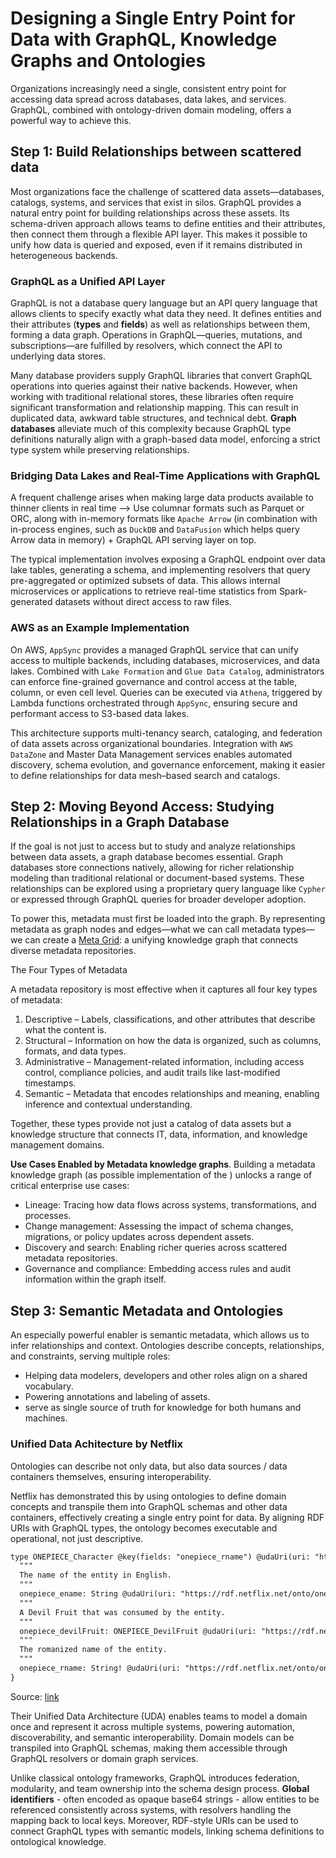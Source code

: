 
# Designing a Single Entry Point for Data with GraphQL, Knowledge Graphs and Ontologies

Organizations increasingly need a single, consistent entry point for accessing data spread across databases, data lakes, and services. GraphQL, combined with ontology-driven domain modeling, offers a powerful way to achieve this.


## Step 1: Build Relationships between scattered data

Most organizations face the challenge of scattered data assets—databases, catalogs, systems, and services that exist in silos. GraphQL provides a natural entry point for building relationships across these assets. Its schema-driven approach allows teams to define entities and their attributes, then connect them through a flexible API layer. This makes it possible to unify how data is queried and exposed, even if it remains distributed in heterogeneous backends.

### GraphQL as a Unified API Layer

GraphQL is not a database query language but an API query language that allows clients to specify exactly what data they need. It defines entities and their attributes (**types** and **fields**) as well as relationships between them, forming a data graph. Operations in GraphQL—queries, mutations, and subscriptions—are fulfilled by resolvers, which connect the API to underlying data stores.

Many database providers supply GraphQL libraries that convert GraphQL operations into queries against their native backends. However, when working with traditional relational stores, these libraries often require significant transformation and relationship mapping. This can result in duplicated data, awkward table structures, and technical debt. **Graph databases** alleviate much of this complexity because GraphQL type definitions naturally align with a graph-based data model, enforcing a strict type system while preserving relationships.

### Bridging Data Lakes and Real-Time Applications with GraphQL

A frequent challenge arises when making large data products available to thinner clients in real time --> Use columnar formats such as Parquet or ORC, along with in-memory formats like `Apache Arrow` (in combination with in-process engines, such as `DuckDB` and `DataFusion` which helps query Arrow data in memory) + GraphQL API serving layer on top.

The typical implementation involves exposing a GraphQL endpoint over data lake tables, generating a schema, and implementing resolvers that query pre-aggregated or optimized subsets of data. This allows internal microservices or applications to retrieve real-time statistics from Spark-generated datasets without direct access to raw files.

### AWS as an Example Implementation

On AWS, `AppSync` provides a managed GraphQL service that can unify access to multiple backends, including databases, microservices, and data lakes. Combined with `Lake Formation` and `Glue Data Catalog`, administrators can enforce fine-grained governance and control access at the table, column, or even cell level. Queries can be executed via `Athena`, triggered by Lambda functions orchestrated through `AppSync`, ensuring secure and performant access to S3-based data lakes.

This architecture supports multi-tenancy search, cataloging, and federation of data assets across organizational boundaries. Integration with `AWS DataZone` and Master Data Management services enables automated discovery, schema evolution, and governance enforcement, making it easier to define relationships for data mesh–based search and catalogs.


## Step 2: Moving Beyond Access: Studying Relationships in a Graph Database

If the goal is not just to access but to study and analyze relationships between data assets, a graph database becomes essential. Graph databases store connections natively, allowing for richer relationship modeling than traditional relational or document-based systems. These relationships can be explored using a proprietary query language like `Cypher` or expressed through GraphQL queries for broader developer adoption.

To power this, metadata must first be loaded into the graph. By representing metadata as graph nodes and edges—what we can call metadata types—we can create a [Meta Grid](https://olesenbagneux.medium.com/the-meta-grid-is-the-third-wave-of-data-decentralization-b18827711cec): a unifying knowledge graph that connects diverse metadata repositories.

The Four Types of Metadata

A metadata repository is most effective when it captures all four key types of metadata:
1. Descriptive – Labels, classifications, and other attributes that describe what the content is.
2. Structural – Information on how the data is organized, such as columns, formats, and data types.
3. Administrative – Management-related information, including access control, compliance policies, and audit trails like last-modified timestamps.
4. Semantic – Metadata that encodes relationships and meaning, enabling inference and contextual understanding.

Together, these types provide not just a catalog of data assets but a knowledge structure that connects IT, data, information, and knowledge management domains.

**Use Cases Enabled by Metadata knowledge graphs**. Building a metadata knowledge graph (as possible implementation of the ) unlocks a range of critical enterprise use cases:
- Lineage: Tracing how data flows across systems, transformations, and processes.
- Change management: Assessing the impact of schema changes, migrations, or policy updates across dependent assets.
- Discovery and search: Enabling richer queries across scattered metadata repositories.
- Governance and compliance: Embedding access rules and audit information within the graph itself.


## Step 3: Semantic Metadata and Ontologies

An especially powerful enabler is semantic metadata, which allows us to infer relationships and context. Ontologies describe concepts, relationships, and constraints, serving multiple roles:
- Helping data modelers, developers and other roles align on a shared vocabulary.
- Powering annotations and labeling of assets.
- serve as single source of truth for knowledge for both humans and machines.

### Unified Data Achitecture by Netflix

Ontologies can describe not only data, but also data sources / data containers themselves, ensuring interoperability.

Netflix has demonstrated this by using ontologies to define domain concepts and transpile them into GraphQL schemas and other data containers, effectively creating a single entry point for data. By aligning RDF URIs with GraphQL types, the ontology becomes executable and operational, not just descriptive.

```xml
type ONEPIECE_Character @key(fields: "onepiece_rname") @udaUri(uri: "https://rdf.netflix.net/onto/onepiece#Character") {
  """
  The name of the entity in English.
  """
  onepiece_ename: String @udaUri(uri: "https://rdf.netflix.net/onto/onepiece#ename")
  """
  A Devil Fruit that was consumed by the entity.
  """
  onepiece_devilFruit: ONEPIECE_DevilFruit @udaUri(uri: "https://rdf.netflix.net/onto/onepiece#devilFruit")
  """
  The romanized name of the entity.
  """
  onepiece_rname: String! @udaUri(uri: "https://rdf.netflix.net/onto/onepiece#rname")
}
```
Source: [link](https://github.com/Netflix-Skunkworks/uda/blob/9627a97fcd972a41ec910be3f928ea7692d38714/uda-intro-blog/onepiece.graphqls)

Their Unified Data Architecture (UDA) enables teams to model a domain once and represent it across multiple systems, powering automation, discoverability, and semantic interoperability. Domain models can be transpiled into GraphQL schemas, making them accessible through GraphQL resolvers or domain graph services.

Unlike classical ontology frameworks, GraphQL introduces federation, modularity, and team ownership into the schema design process. **Global identifiers** - often encoded as opaque base64 strings - allow entities to be referenced consistently across systems, with resolvers handling the mapping back to local keys. Moreover, RDF-style URIs can be used to connect GraphQL types with semantic models, linking schema definitions to ontological knowledge.
